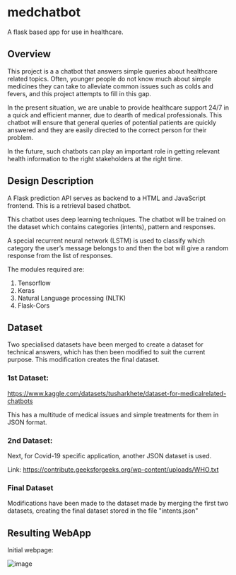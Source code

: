 # medchatbot
A flask based app for use in healthcare.

## Overview

This project is a  a chatbot that answers simple queries about healthcare related topics. Often, younger people do not know much about simple medicines they can take to alleviate common issues such as colds and fevers, and this project attempts to fill in this gap.

In the present situation, we are unable to provide healthcare support 24/7 in a quick and efficient manner, due to dearth of medical professionals. This chatbot will ensure that general queries of potential patients are quickly answered and they are easily directed to the correct person for their problem.

In the future, such chatbots can play an important role in getting relevant health information  to the right stakeholders at the right time. 

## Design Description

A Flask prediction API serves as backend to a HTML and JavaScript frontend. This is a retrieval based chatbot.

This chatbot uses deep learning techniques. The chatbot will be trained on the dataset which contains categories (intents), pattern and responses. 

A special recurrent neural network (LSTM) is used to classify which category the user’s message belongs to and then the bot will give a random response from the list of responses.

The modules required are:
1.	Tensorflow
2.	Keras
3.	Natural Language processing (NLTK)
4.	Flask-Cors

## Dataset

Two specialised datasets have been merged to create a dataset for technical answers, which has then been modified to suit the current purpose. This modification creates the final dataset.

### 1st Dataset:

https://www.kaggle.com/datasets/tusharkhete/dataset-for-medicalrelated-chatbots

This has a multitude of medical issues and simple treatments for them in JSON format. 

### 2nd Dataset:

Next, for Covid-19 specific application, another JSON dataset is used. 

Link: https://contribute.geeksforgeeks.org/wp-content/uploads/WHO.txt

### Final Dataset

Modifications have been made to the dataset made by merging the first two datasets, creating the final dataset stored in the file "intents.json"


## Resulting WebApp

Initial webpage:

![image](https://user-images.githubusercontent.com/94063711/179363901-70c8a388-df4b-4dfe-834c-f0f9ab773d0f.png)













